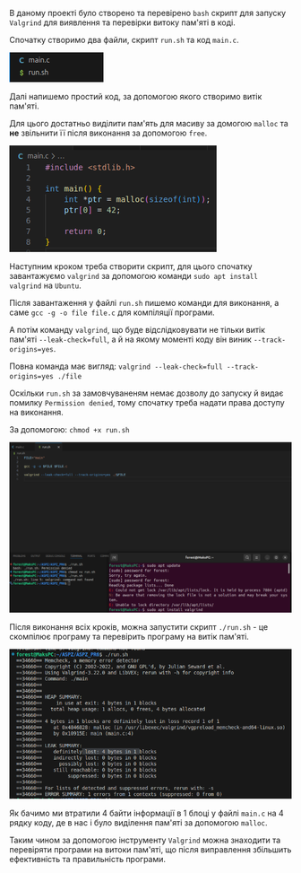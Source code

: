 В даному проекті було створено та перевірено `bash` скрипт для запуску `Valgrind` для виявлення та перевірки витоку пам'яті в коді.

Спочатку створимо два файли, скрипт `run.sh` та код `main.c`.

![](Photos/0.png)

Далі напишемо простий код, за допомогою якого створимо витік пам'яті. 

Для цього достатньо виділити пам'ять для масиву за домогою `malloc` та **не** звільнити її після виконання за допомогою `free`.

![](Photos/1.png)

Наступним кроком треба створити скрипт, для цього спочатку завантажуємо `valgrind` за допомогою команди `sudo apt install valgrind` на `Ubuntu`.

Після завантаження у файлі `run.sh` пишемо команди для виконання, а саме `gcc -g -o file file.c` для компіляції програми.

А потім команду `valgrind`, що буде відслідковувати не тільки витік пам'яті `--leak-check=full`, а й на якому моменті коду він виник `--track-origins=yes`.

Повна команда має вигляд: `valgrind --leak-check=full --track-origins=yes ./file`

Оскільки `run.sh` за замовчуваненям немає дозволу до запуску й видає помилку `Permission denied`, тому спочатку треба надати права доступу на виконання.

За допомогою: `chmod +x run.sh`

![](Photos/2.png)

Після виконання всіх кроків, можна запустити скрипт `./run.sh` - це скомпілює програму та перевірить програму на витік пам'яті.

![](Photos/3.png)

Як бачимо ми втратили 4 байти інформації в 1 блоці у файлі `main.c` на 4 рядку коду, де в нас і було виділення пам'яті за допомогою `malloc`.

Таким чином за допомогою інструменту `Valgrind` можна знаходити та перевіряти програми на витоки пам'яті, що після виправлення збільшить ефективність та правильність програми.
